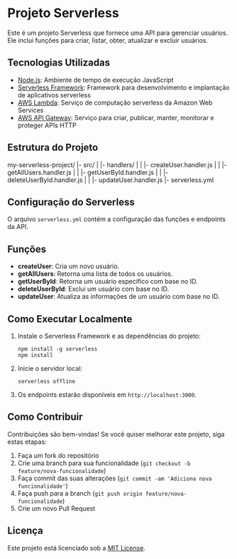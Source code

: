 # Projeto Serverless

Este é um projeto Serverless que fornece uma API para gerenciar usuários. Ele inclui funções para criar, listar, obter, atualizar e excluir usuários.

## Tecnologias Utilizadas

- [Node.js](https://nodejs.org/): Ambiente de tempo de execução JavaScript
- [Serverless Framework](https://www.serverless.com/): Framework para desenvolvimento e implantação de aplicativos serverless
- [AWS Lambda](https://aws.amazon.com/lambda/): Serviço de computação serverless da Amazon Web Services
- [AWS API Gateway](https://aws.amazon.com/api-gateway/): Serviço para criar, publicar, manter, monitorar e proteger APIs HTTP

## Estrutura do Projeto

my-serverless-project/
|- src/
| |- handlers/
| | |- createUser.handler.js
| | |- getAllUsers.handler.js
| | |- getUserById.handler.js
| | |- deleteUserById.handler.js
| | |- updateUser.handler.js
|- serverless.yml

## Configuração do Serverless

O arquivo `serverless.yml` contém a configuração das funções e endpoints da API.

## Funções

- **createUser**: Cria um novo usuário.
- **getAllUsers**: Retorna uma lista de todos os usuários.
- **getUserById**: Retorna um usuário específico com base no ID.
- **deleteUserById**: Exclui um usuário com base no ID.
- **updateUser**: Atualiza as informações de um usuário com base no ID.

## Como Executar Localmente

1. Instale o Serverless Framework e as dependências do projeto:

    ```
    npm install -g serverless
    npm install
    ```

2. Inicie o servidor local:

    ```
    serverless offline
    ```

3. Os endpoints estarão disponíveis em `http://localhost:3000`.

## Como Contribuir

Contribuições são bem-vindas! Se você quiser melhorar este projeto, siga estas etapas:

1. Faça um fork do repositório
2. Crie uma branch para sua funcionalidade (`git checkout -b feature/nova-funcionalidade`)
3. Faça commit das suas alterações (`git commit -am 'Adiciona nova funcionalidade'`)
4. Faça push para a branch (`git push origin feature/nova-funcionalidade`)
5. Crie um novo Pull Request

## Licença

Este projeto está licenciado sob a [MIT License](LICENSE).
